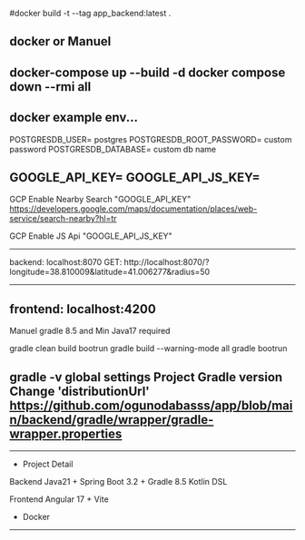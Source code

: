 #docker build -t --tag app_backend:latest .


docker or Manuel
----------------------------------------
docker-compose up --build -d
docker compose down --rmi all
----------------------------------------
docker example env...
--------------------------------------------
POSTGRESDB_USER= postgres
POSTGRESDB_ROOT_PASSWORD= custom password
POSTGRESDB_DATABASE= custom db name

GOOGLE_API_KEY=
GOOGLE_API_JS_KEY=
---------------------------------------------

GCP Enable  Nearby Search "GOOGLE_API_KEY" 
https://developers.google.com/maps/documentation/places/web-service/search-nearby?hl=tr

GCP Enable  JS Api "GOOGLE_API_JS_KEY" 



-----------------------------------------------

backend: localhost:8070
GET: 
http://localhost:8070/?longitude=38.810009&latitude=41.006277&radius=50

----------------------------
frontend: localhost:4200
---------------------------------------
Manuel gradle 8.5 and Min Java17 required

gradle clean build bootrun
gradle build --warning-mode all
gradle bootrun

gradle -v global settings
Project Gradle version Change  'distributionUrl' 
https://github.com/ogunodabasss/app/blob/main/backend/gradle/wrapper/gradle-wrapper.properties
----------------------------------------



-----------------------------------------------
- Project Detail 

Backend
Java21 + Spring Boot 3.2 + Gradle 8.5 Kotlin DSL

Frontend
Angular 17 + Vite

+ Docker
-----------------------------------------------
